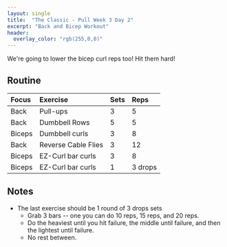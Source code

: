 ```yaml
---
layout: single
title:  "The Classic - Pull Week 3 Day 2"
excerpt: "Back and Bicep Workout"
header:
  overlay_color: "rgb(255,0,0)"
---
```


We're going to lower the bicep curl reps too! Hit them hard!

## Routine

| Focus | Exercise | Sets | Reps |
|:-|:-|:-|:-|
|Back|Pull-ups|3|5|
|Back|Dumbbell Rows|5|5|
|Biceps|Dumbbell curls|3|8|
|Back|Reverse Cable Flies|3|12|
|Biceps|EZ-Curl bar curls|3|8|
|Biceps|EZ-Curl bar curls|1|3 drops|

## Notes

- The last exercise should be 1 round of 3 drops sets
  - Grab 3 bars -- one you can do 10 reps, 15 reps, and 20 reps.
  - Do the heaviest until you hit failure, the middle until failure, and then the lightest until failure.
  - No rest between.